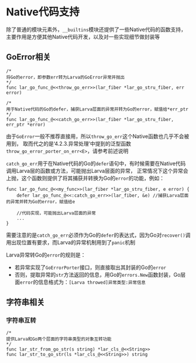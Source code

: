 # **Native代码支持**

除了普通的模块元素外，`__builtins`模块还提供了一些Native代码的函数支持，主要作用是方便其他Native代码开发，以及对一些实现细节做封装等

## **GoError相关**

```
/*
将Go的error，即参数err转为Larva的GoError异常并抛出
*/
func lar_go_func_@<<throw_go_err>>(lar_fiber *lar_go_stru_fiber, err error)

/*
用于Native代码的Go的defer，捕获Larva层面的异常并转为Go的error，赋值给*err_ptr
*/
func lar_go_func_@<<catch_go_err>>(lar_fiber *lar_go_stru_fiber, err_ptr *error)
```

由于`GoError`一般不推荐直接用，所以`throw_go_err`这个Native函数也几乎不会被用到，
取而代之的是‘4.2.3.异常处理’中提到的泛型函数`throw_go_error_porter_on_err<E>`，请参考前述说明

`catch_go_err`用于在Native代码的Go的`defer`语句中，有时候需要在Native代码调用Larva层的函数或方法，可能抛出Larva层面的异常，
正常情况下这个异常会上抛，这个函数则提供了将其捕获并转换为Go的`error`的功能，例如：

```
func lar_go_func_@<<my_func>>(lar_fiber *lar_go_stru_fiber, e error) {
    defer lar_go_func_@<<:catch_go_err>>(lar_fiber, &e) //捕获Larva层面的异常并转为Go的error，赋值给e

    //代码实现，可能抛出Larva层面的异常
    ...
}
```

需要注意的是`catch_go_err`必须作为Go的`defer`的表达式，因为Go对`recover()`调用出现位置有要求，而Larva的异常机制用到了`panic`机制

Larva异常转Go的`error`的规则是：
* 若异常实现了`GoErrorPorter`接口，则直接取出其封装的Go的`error`
* 否则，提取异常的`str`方法返回的信息，用Go的`errors.New`函数封装，Go层面`error`的信息格式为：`[Larva throwed]异常类型:异常信息`

## **字符串相关**

### **字符串互转**

```
/*
提供Larva和Go两个层面的字符串类型的对象互转功能
*/
func lar_str_from_go_str(s string) *lar_cls_@<<String>>
func lar_str_to_go_str(ls *lar_cls_@<<String>>) string
```
